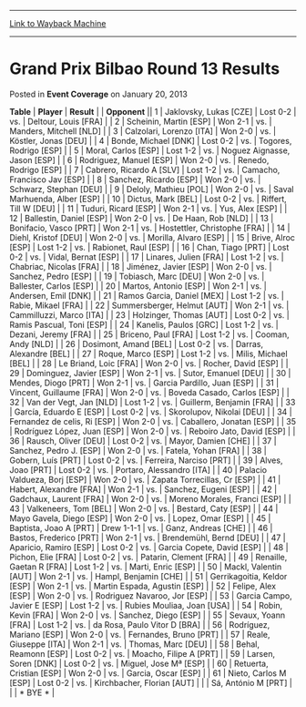 
---
[Link to Wayback Machine](https://web.archive.org/web/20220127195756/https://magic.wizards.com/en/articles/archive/event-coverage/grand-prix-bilbao-round-13-results-2013-01-20)

[_metadata_:description]:- "TablePlayerResult Opponent 1Jaklovsky, Lukas [CZE]Lost 0-2vs.Deltour, Louis [FRA] 2Scheinin, Martin [ESP]Won 2-1vs.Manders, Mitchell [NLD] 3Calzolari, Lorenzo [ITA]Won 2-0vs.Köstler, Jonas [DEU] 4Bonde, Michael [DNK]Lost 0-2vs.Togores, Rodrigo [ESP] 5Moral, Carlos [ESP]Lost 1-2vs.Noguez Aignasse, Jason [ESP] 6Rodriguez, Manuel [ESP]Won 2-0vs.Renedo, Rodrigo [ESP] 7Cabrero,"
[_metadata_:generator]:- "Drupal 7 (http://drupal.org)"
[_metadata_:node]:- "445281"
[_metadata_:publish_date]:- "2013-01-20"
[_metadata_:source]:- "div-main-content"
[_metadata_:title]:- "Grand Prix Bilbao Round 13 Results"
[_metadata_:wayback_capture_timestamp]:- "2022-01-27 19:57:56"
[_metadata_:wayback_raw_url]:- "https://web.archive.org/web/20220127195756id_/https://magic.wizards.com/en/articles/archive/event-coverage/grand-prix-bilbao-round-13-results-2013-01-20"
[_metadata_:wayback_url]:- "https://magic.wizards.com/en/articles/archive/event-coverage/grand-prix-bilbao-round-13-results-2013-01-20"
---


Grand Prix Bilbao Round 13 Results
==================================



 Posted in **Event Coverage**
 on January 20, 2013 












 **Table** | **Player** | **Result** |  | **Opponent** ||  1 | Jaklovsky, Lukas [CZE] | Lost 0-2 | vs. | Deltour, Louis [FRA] |
|  2 | Scheinin, Martin [ESP] | Won 2-1 | vs. | Manders, Mitchell [NLD] |
|  3 | Calzolari, Lorenzo [ITA] | Won 2-0 | vs. | Köstler, Jonas [DEU] |
|  4 | Bonde, Michael [DNK] | Lost 0-2 | vs. | Togores, Rodrigo [ESP] |
|  5 | Moral, Carlos [ESP] | Lost 1-2 | vs. | Noguez Aignasse, Jason [ESP] |
|  6 | Rodriguez, Manuel [ESP] | Won 2-0 | vs. | Renedo, Rodrigo [ESP] |
|  7 | Cabrero, Ricardo A [SLV] | Lost 1-2 | vs. | Camacho, Francisco Jav [ESP] |
|  8 | Sanchez, Ricardo [ESP] | Won 2-0 | vs. | Schwarz, Stephan [DEU] |
|  9 | Deloly, Mathieu [POL] | Won 2-0 | vs. | Saval Marhuenda, Alber [ESP] |
|  10 | Dictus, Mark [BEL] | Lost 0-2 | vs. | Riffert, Till W [DEU] |
|  11 | Tuduri, Ricard [ESP] | Won 2-1 | vs. | Yus, Alex [ESP] |
|  12 | Ballestin, Daniel [ESP] | Won 2-0 | vs. | De Haan, Rob [NLD] |
|  13 | Bonifacio, Vasco [PRT] | Won 2-1 | vs. | Hostettler, Christophe [FRA] |
|  14 | Diehl, Kristof [DEU] | Won 2-0 | vs. | Morilla, Alvaro [ESP] |
|  15 | Brive, Alroc [ESP] | Lost 1-2 | vs. | Rabionet, Raul [ESP] |
|  16 | Chan, Tiago [PRT] | Lost 0-2 | vs. | Vidal, Bernat [ESP] |
|  17 | Linares, Julien [FRA] | Lost 1-2 | vs. | Chabriac, Nicolas [FRA] |
|  18 | Jiménez, Javier [ESP] | Won 2-0 | vs. | Sanchez, Pedro [ESP] |
|  19 | Tobiasch, Marc [DEU] | Won 2-0 | vs. | Ballester, Carlos [ESP] |
|  20 | Martos, Antonio [ESP] | Won 2-1 | vs. | Andersen, Emil [DNK] |
|  21 | Ramos Garcia, Daniel [MEX] | Lost 1-2 | vs. | Rabie, Mikael [FRA] |
|  22 | Summersberger, Helmut [AUT] | Won 2-1 | vs. | Cammilluzzi, Marco [ITA] |
|  23 | Holzinger, Thomas [AUT] | Lost 0-2 | vs. | Ramis Pascual, Toni [ESP] |
|  24 | Kanelis, Paulos [GRC] | Lost 1-2 | vs. | Dezani, Jeremy [FRA] |
|  25 | Briceno, Paul [FRA] | Lost 1-2 | vs. | Cooman, Andy [NLD] |
|  26 | Dosimont, Amand [BEL] | Lost 0-2 | vs. | Darras, Alexandre [BEL] |
|  27 | Roque, Marco [ESP] | Lost 1-2 | vs. | Milis, Michael [BEL] |
|  28 | Le Briand, Loic [FRA] | Won 2-0 | vs. | Rocher, David [ESP] |
|  29 | Dominguez, Javier [ESP] | Won 2-1 | vs. | Sutor, Emanuel [DEU] |
|  30 | Mendes, Diogo [PRT] | Won 2-1 | vs. | Garcia Pardillo, Juan [ESP] |
|  31 | Vincent, Guillaume [FRA] | Won 2-0 | vs. | Boveda Casado, Carlos [ESP] |
|  32 | Van der Vegt, Jan [NLD] | Lost 1-2 | vs. | Guillerm, Benjamin [FRA] |
|  33 | García, Eduardo E [ESP] | Lost 0-2 | vs. | Skorolupov, Nikolai [DEU] |
|  34 | Fernandez de celis, Ri [ESP] | Won 2-0 | vs. | Caballero, Jonatan [ESP] |
|  35 | Rodríguez López, Juan [ESP] | Won 2-0 | vs. | Reboiro Jato, David [ESP] |
|  36 | Rausch, Oliver [DEU] | Lost 0-2 | vs. | Mayor, Damien [CHE] |
|  37 | Sanchez, Pedro J. [ESP] | Won 2-0 | vs. | Fatela, Yohan [FRA] |
|  38 | Gobern, Luís [PRT] | Lost 0-2 | vs. | Ferreira, Narciso [PRT] |
|  39 | Alves, Joao [PRT] | Lost 0-2 | vs. | Portaro, Alessandro [ITA] |
|  40 | Palacio Valdueza, Borj [ESP] | Won 2-0 | vs. | Zapata Torrecillas, Cr [ESP] |
|  41 | Habert, Alexandre [FRA] | Won 2-1 | vs. | Sanchez, Eugeni [ESP] |
|  42 | Gadchaux, Laurent [FRA] | Won 2-0 | vs. | Moreno Morales, Franci [ESP] |
|  43 | Valkeneers, Tom [BEL] | Won 2-0 | vs. | Bestard, Caty [ESP] |
|  44 | Mayo Gavela, Diego [ESP] | Won 2-0 | vs. | Lopez, Omar [ESP] |
|  45 | Baptista, Joao A [PRT] | Drew 1-1-1 | vs. | Ganz, Andreas [CHE] |
|  46 | Bastos, Frederico [PRT] | Won 2-1 | vs. | Brendemühl, Bernd [DEU] |
|  47 | Aparicio, Ramiro [ESP] | Lost 0-2 | vs. | Garcia Copete, David [ESP] |
|  48 | Pichon, Elie [FRA] | Lost 0-2 | vs. | Patarin, Clement [FRA] |
|  49 | Renaille, Gaetan R [FRA] | Lost 1-2 | vs. | Marti, Enric [ESP] |
|  50 | Mackl, Valentin [AUT] | Won 2-1 | vs. | Hampl, Benjamin [CHE] |
|  51 | Gerrikagoitia, Keldor [ESP] | Won 2-1 | vs. | Martin Espada, Agustin [ESP] |
|  52 | Felipe, Alex [ESP] | Won 2-0 | vs. | Rodriguez Navaroo, Jor [ESP] |
|  53 | Garcia Campo, Javier E [ESP] | Lost 1-2 | vs. | Rubies Mouliaa, Joan [USA] |
|  54 | Robin, Kevin [FRA] | Won 2-0 | vs. | Sanchez, Diego [ESP] |
|  55 | Sevaux, Yoann [FRA] | Lost 1-2 | vs. | da Rosa, Paulo Vitor D [BRA] |
|  56 | Rodríguez, Mariano [ESP] | Won 2-0 | vs. | Fernandes, Bruno [PRT] |
|  57 | Reale, Giuseppe [ITA] | Won 2-1 | vs. | Thomas, Marc [DEU] |
|  58 | Behal, Reamonn [ESP] | Lost 0-2 | vs. | Moacho, Filipe A [PRT] |
|  59 | Larsen, Soren [DNK] | Lost 0-2 | vs. | Miguel, Jose Mª [ESP] |
|  60 | Retuerta, Cristian [ESP] | Won 2-0 | vs. | Garcia, Oscar [ESP] |
|  61 | Nieto, Carlos M [ESP] | Lost 0-2 | vs. | Kirchbacher, Florian [AUT] |
|  | Sá, António M [PRT] |  |  | \* BYE \* |







